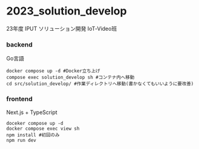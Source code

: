 # 2023_solution_develop
23年度 IPUT ソリューション開発 IoT‐Video班

### backend
Go言語
```
docker compose up -d #Docker立ち上げ
compose exec solution_develop sh #コンテナ内へ移動
cd src/solution_develop/ #作業ディレクトリへ移動(書かなくてもいいように要改善)
```

### frontend
Next.js + TypeScript
```
doceker compose up -d
docker compose exec view sh
npm install #初回のみ
npm run dev
```
 
